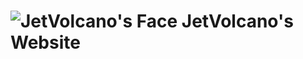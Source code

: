 # ![JetVolcano's Face](https://avatars.githubusercontent.com/u/184006209?s=400&u=86a842afd9732b3dc51ceaf46bfba5320a9ce205&v=4) JetVolcano's Website
